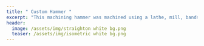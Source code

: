 ```yaml
---
title: " Custom Hammer "
excerpt: "This machining hammer was machined using a lathe, mill, bandsaw and precise dimensioning skills"
header:
  image: /assets/img/straighton white bg.png
  teaser: /assets/img/isometric white bg.png
---
```






